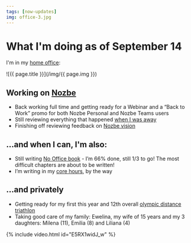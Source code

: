 ```yaml
---
tags: [now-updates]
img: office-3.jpg
---
```


# What I'm doing as of September 14

I'm in my [home office](/office):

<!--More-->

![{{ page.title }}](/img/{{ page.img }})

## Working on [Nozbe][n]

* Back working full time and getting ready for a Webinar and a “Back to Work” promo for both Nozbe Personal and Nozbe Teams users
* Still reviewing everything that happened [when I was away](/now200801)
* Finishing off reviewing feedback on [Nozbe vision](/vision)

## …and when I can, I'm also:

* Still writing [No Office book](https://NoOffice.org/) - I’m 66% done, still 1/3 to go! The most difficult chapters are about to be written!
* I’m writing in my [core hours](/thepodcast-204/), by the way


## …and privately

* Getting ready for my first this year and 12th overall [olympic distance triathlon](/tri11)
* Taking good care of my family: Ewelina, my wife of 15 years and my 3 daughters: Milena (11), Emilia (8) and Liliana (4)


{% include video.html id="E5RX1widJ_w" %}

[n]: https://nozbe.com/?a=mike